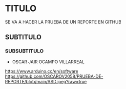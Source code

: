 # TITULO
SE VA A HACER LA PRUEBA DE UN REPORTE EN GITHUB
## SUBTITULO
### SUBSUBTITULO
- OSCAR JAIR OCAMPO VILLARREAL

https://www.arduino.cc/en/software
https://github.com/OSCAROV2058/PRUEBA-DE-REPORTE/blob/main/ASD.jpeg?raw=true
